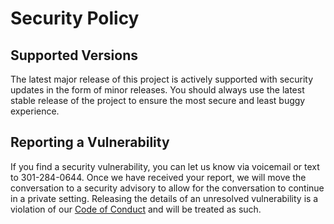 # Security Policy

## Supported Versions
The latest major release of this project is actively supported with security updates in the form of minor releases. You should always use the latest stable release of the project to ensure the most secure and least buggy experience.

## Reporting a Vulnerability
If you find a security vulnerability, you can let us know via voicemail or text to 301-284-0644‬. Once we have received your report, we will move the conversation to a security advisory to allow for the conversation to continue in a private setting. Releasing the details of an unresolved vulnerability is a violation of our [Code of Conduct](.github/CODE_OF_CONDUCT.md) and will be treated as such.
